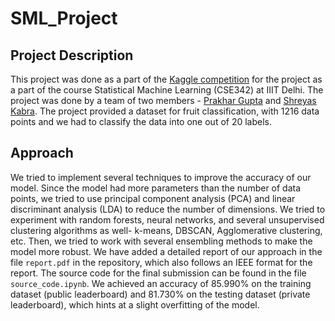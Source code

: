 # SML_Project

## Project Description
This project was done as a part of the [Kaggle competition](https://www.kaggle.com/competitions/sml-project/) for the project as a part of the course Statistical Machine Learning (CSE342) at IIIT Delhi. The project was done by a team of two members - [Prakhar Gupta](https://github.com/Prakhar-Gupta-03) and [Shreyas Kabra](https://github.com/shreyas21563). 
The project provided a dataset for fruit classification, with 1216 data points and we had to classify the data into one out of 20 labels. 

## Approach
We tried to implement several techniques to improve the accuracy of our model. Since the model had more parameters than the number of data points, we tried to use principal component analysis (PCA) and linear discriminant analysis (LDA) to reduce the number of dimensions. We tried to experiment with random forests, neural networks, and several unsupervised clustering algorithms as well- k-means, DBSCAN, Agglomerative clustering, etc. Then, we tried to work with several ensembling methods to make the model more robust. 
We have added a detailed report of our approach in the file `report.pdf` in the repository, which also follows an IEEE format for the report. The source code for the final submission can be found in the file `source_code.ipynb`. We achieved an accuracy of 85.990% on the training dataset (public leaderboard) and 81.730% on the testing dataset (private leaderboard), which hints at a slight overfitting of the model.
